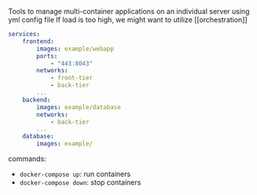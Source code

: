 Tools to manage multi-container applications on an individual server using yml config file
If load is too high, we might want to utilize [[orchestration]]

```yml
services:
	frontend:
		images: example/webapp
		ports:
			- "443:8043"
		networks:
			- front-tier
			- back-tier
		...
	backend:
		images: example/database
		networks:
			- back-tier
		...
	database:
		images: example/
```


commands:
- `docker-compose up`: run containers
- `docker-compose down`: stop containers

